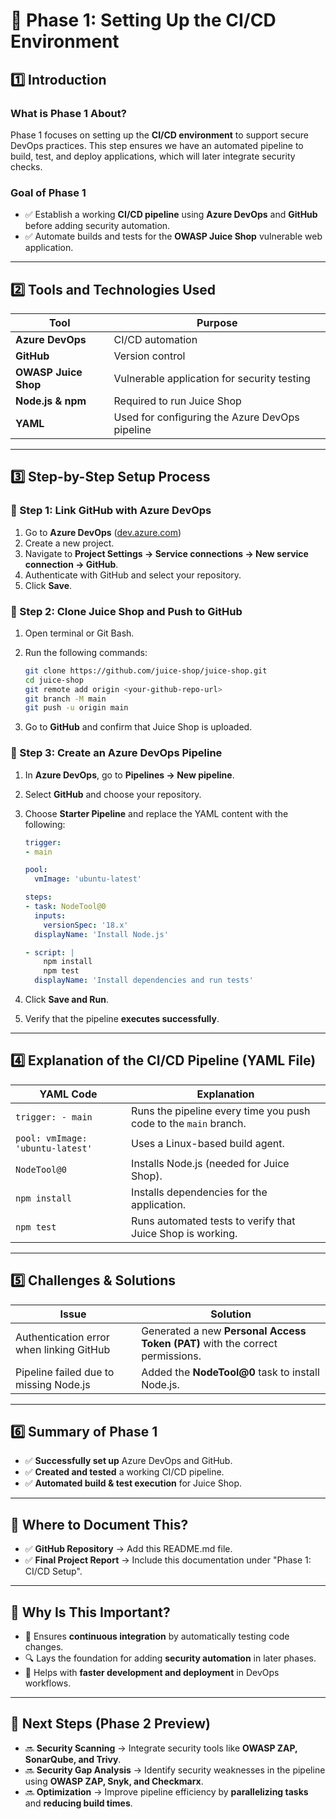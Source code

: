 # 📌 Phase 1: Setting Up the CI/CD Environment

## **1️⃣ Introduction**

### **What is Phase 1 About?**

Phase 1 focuses on setting up the **CI/CD environment** to support secure DevOps practices. This step ensures we have an automated pipeline to build, test, and deploy applications, which will later integrate security checks.

### **Goal of Phase 1**

- ✅ Establish a working **CI/CD pipeline** using **Azure DevOps** and **GitHub** before adding security automation.
- ✅ Automate builds and tests for the **OWASP Juice Shop** vulnerable web application.

---

## **2️⃣ Tools and Technologies Used**

| Tool | Purpose |
|------|---------|
| **Azure DevOps** | CI/CD automation |
| **GitHub** | Version control |
| **OWASP Juice Shop** | Vulnerable application for security testing |
| **Node.js & npm** | Required to run Juice Shop |
| **YAML** | Used for configuring the Azure DevOps pipeline |

---

## **3️⃣ Step-by-Step Setup Process**

### **🔹 Step 1: Link GitHub with Azure DevOps**

1. Go to **Azure DevOps** ([dev.azure.com](https://dev.azure.com/))
2. Create a new project.
3. Navigate to **Project Settings → Service connections → New service connection → GitHub**.
4. Authenticate with GitHub and select your repository.
5. Click **Save**.

### **🔹 Step 2: Clone Juice Shop and Push to GitHub**

1. Open terminal or Git Bash.
2. Run the following commands:

   ```sh
   git clone https://github.com/juice-shop/juice-shop.git
   cd juice-shop
   git remote add origin <your-github-repo-url>
   git branch -M main
   git push -u origin main
   ```

3. Go to **GitHub** and confirm that Juice Shop is uploaded.

### **🔹 Step 3: Create an Azure DevOps Pipeline**

1. In **Azure DevOps**, go to **Pipelines → New pipeline**.
2. Select **GitHub** and choose your repository.
3. Choose **Starter Pipeline** and replace the YAML content with the following:

    ```yaml
    trigger:
    - main
    
    pool:
      vmImage: 'ubuntu-latest'
    
    steps:
    - task: NodeTool@0
      inputs:
        versionSpec: '18.x'
      displayName: 'Install Node.js'
    
    - script: |
        npm install
        npm test
      displayName: 'Install dependencies and run tests'
    ```

4. Click **Save and Run**.
5. Verify that the pipeline **executes successfully**.

---

## **4️⃣ Explanation of the CI/CD Pipeline (YAML File)**

| YAML Code | Explanation |
|-----------|------------|
| `trigger: - main` | Runs the pipeline every time you push code to the `main` branch. |
| `pool: vmImage: 'ubuntu-latest'` | Uses a Linux-based build agent. |
| `NodeTool@0` | Installs Node.js (needed for Juice Shop). |
| `npm install` | Installs dependencies for the application. |
| `npm test` | Runs automated tests to verify that Juice Shop is working. |

---

## **5️⃣ Challenges & Solutions**

| Issue | Solution |
|-------|----------|
| Authentication error when linking GitHub | Generated a new **Personal Access Token (PAT)** with the correct permissions. |
| Pipeline failed due to missing Node.js | Added the **NodeTool@0** task to install Node.js. |

---

## **6️⃣ Summary of Phase 1**

- ✅ **Successfully set up** Azure DevOps and GitHub.
- ✅ **Created and tested** a working CI/CD pipeline.
- ✅ **Automated build & test execution** for Juice Shop.

---

## **📂 Where to Document This?**

- ✅ **GitHub Repository** → Add this README.md file.
- ✅ **Final Project Report** → Include this documentation under "Phase 1: CI/CD Setup".

---

## **🎯 Why Is This Important?**

- 📌 Ensures **continuous integration** by automatically testing code changes.
- 🔍 Lays the foundation for adding **security automation** in later phases.
- 🚀 Helps with **faster development and deployment** in DevOps workflows.

---

## **📌 Next Steps (Phase 2 Preview)**

- 🔜 **Security Scanning** → Integrate security tools like **OWASP ZAP, SonarQube, and Trivy**.
- 🔜 **Security Gap Analysis** → Identify security weaknesses in the pipeline using **OWASP ZAP, Snyk, and Checkmarx**.
- 🔜 **Optimization** → Improve pipeline efficiency by **parallelizing tasks** and **reducing build times**.
